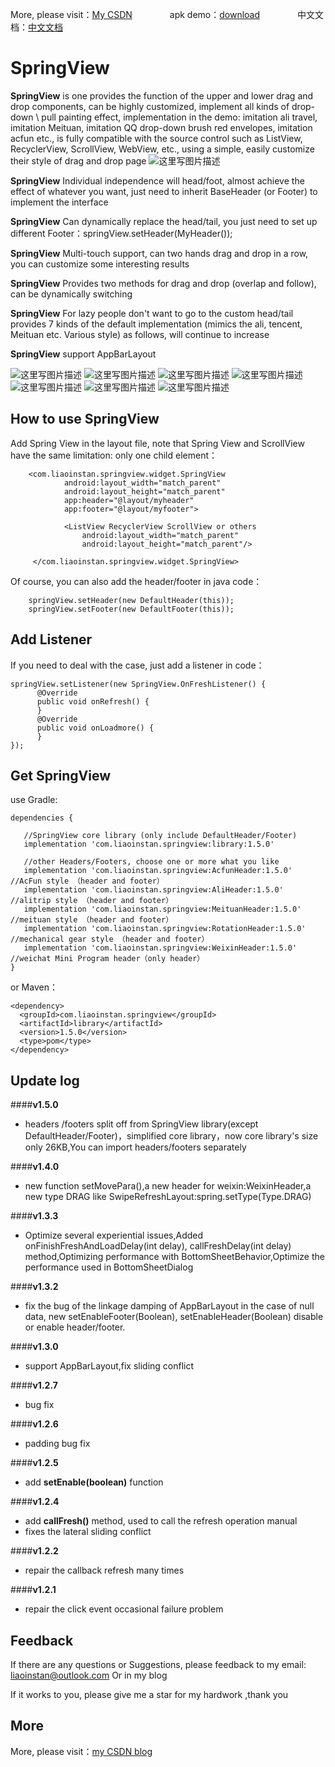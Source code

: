 More, please visit：[My CSDN](http://blog.csdn.net/liaoinstan/article/details/51023907)  　　　　apk demo：[download](https://github.com/liaoinstan/SpringView/blob/master/apk/demo-release.apk?raw=true)  　　　　中文文档：[中文文档](https://github.com/liaoinstan/SpringView/blob/master/README_CN.md)

SpringView
=====
**SpringView**  is one provides the function of the upper and lower drag and drop components, can be highly customized, implement all kinds of drop-down \ pull painting effect, implementation in the demo: imitation ali travel, imitation Meituan, imitation QQ drop-down brush red envelopes, imitation acfun etc., is fully compatible with the source control such as ListView, RecyclerView, ScrollView, WebView, etc., using a simple, easily customize their style of drag and drop page
![这里写图片描述](https://github.com/liaoinstan/SpringView/blob/master/screenshot/springview.png)

**SpringView** Individual independence will head/foot,  almost achieve the effect of whatever you want, just need to inherit BaseHeader (or Footer) to implement the interface

**SpringView** Can dynamically replace the head/tail, you just need to set up different Footer：springView.setHeader(MyHeader());

**SpringView** Multi-touch support, can two hands drag and drop in a row, you can customize some interesting results

**SpringView** Provides two methods for drag and drop (overlap and follow), can be dynamically switching

**SpringView** For lazy people don't want to go to the custom head/tail provides 7 kinds of the default implementation (mimics the ali, tencent, Meituan etc. Various style) as follows, will continue to increase

**SpringView** support AppBarLayout
 
 
![这里写图片描述](https://github.com/liaoinstan/SpringView/blob/master/screenshot/1459212323072_s.gif) ![这里写图片描述](https://github.com/liaoinstan/SpringView/blob/master/screenshot/1459212372609_s.gif)
![这里写图片描述](https://github.com/liaoinstan/SpringView/blob/master/screenshot/1459212462800_s.gif) ![这里写图片描述](https://github.com/liaoinstan/SpringView/blob/master/screenshot/1459212485237_s.gif)
![这里写图片描述](https://github.com/liaoinstan/SpringView/blob/master/screenshot/1459212517801_s.gif) ![这里写图片描述](https://github.com/liaoinstan/SpringView/blob/master/screenshot/1459212658972_s.gif)
![这里写图片描述](https://github.com/liaoinstan/SpringView/blob/master/screenshot/1459212769245_s.gif)

**How to use SpringView**
--------

Add Spring View in the layout file, note that Spring View and ScrollView have the same limitation: only one child element：

```
	<com.liaoinstan.springview.widget.SpringView
            android:layout_width="match_parent"
            android:layout_height="match_parent"
            app:header="@layout/myheader"
            app:footer="@layout/myfooter">

            <ListView RecyclerView ScrollView or others
                android:layout_width="match_parent"
                android:layout_height="match_parent"/>

     </com.liaoinstan.springview.widget.SpringView>
```
Of course, you can also add the header/footer in java code：

```
	springView.setHeader(new DefaultHeader(this));
	springView.setFooter(new DefaultFooter(this));
```

**Add Listener**
--------
If you need to deal with the case, just add a listener in code：

```
springView.setListener(new SpringView.OnFreshListener() {
      @Override
      public void onRefresh() {
      }
      @Override
      public void onLoadmore() {
      }
});
```

**Get SpringView**
--------
use Gradle:
```
dependencies {

   //SpringView core library (only include DefaultHeader/Footer)
   implementation 'com.liaoinstan.springview:library:1.5.0'

   //other Headers/Footers, choose one or more what you like
   implementation 'com.liaoinstan.springview:AcfunHeader:1.5.0'         //AcFun style （header and footer）
   implementation 'com.liaoinstan.springview:AliHeader:1.5.0'           //alitrip style （header and footer）
   implementation 'com.liaoinstan.springview:MeituanHeader:1.5.0'       //meituan style （header and footer）
   implementation 'com.liaoinstan.springview:RotationHeader:1.5.0'      //mechanical gear style （header and footer）
   implementation 'com.liaoinstan.springview:WeixinHeader:1.5.0'        //weichat Mini Program header（only header）
}
```
or Maven：
```
<dependency>
  <groupId>com.liaoinstan.springview</groupId>
  <artifactId>library</artifactId>
  <version>1.5.0</version>
  <type>pom</type>
</dependency>
```


**Update log**
--------
####**v1.5.0**
 - headers /footers split off from SpringView library(except DefaultHeader/Footer)，simplified core library，now core library's size only 26KB,You can import headers/footers separately

####**v1.4.0**
 - new function setMovePara(),a new header for weixin:WeixinHeader,a new type DRAG like SwipeRefreshLayout:spring.setType(Type.DRAG)

####**v1.3.3**
 - Optimize several experiential issues,Added onFinishFreshAndLoadDelay(int delay), callFreshDelay(int delay) method,Optimizing performance with BottomSheetBehavior,Optimize the performance used in BottomSheetDialog

####**v1.3.2**
 - fix the bug of the linkage damping of AppBarLayout in the case of null data,
new setEnableFooter(Boolean), setEnableHeader(Boolean) disable or enable header/footer.
 
####**v1.3.0**
 - support AppBarLayout,fix sliding conflict

####**v1.2.7**
 - bug fix

####**v1.2.6**
 - padding bug fix

####**v1.2.5**
 - add **setEnable(boolean)** function

####**v1.2.4**

 - add **callFresh()** method, used to call the refresh operation manual
 - fixes the lateral sliding conflict

####**v1.2.2**
 - repair the callback refresh many times

####**v1.2.1**
 - repair the click event occasional failure problem


**Feedback**
--------
If there are any questions or Suggestions, please feedback to my email: liaoinstan@outlook.com
Or in my blog

If it works to you, please give me a star for my hardwork ,thank you

**More**
--------
More, please visit：[my CSDN blog](http://blog.csdn.net/liaoinstan)
